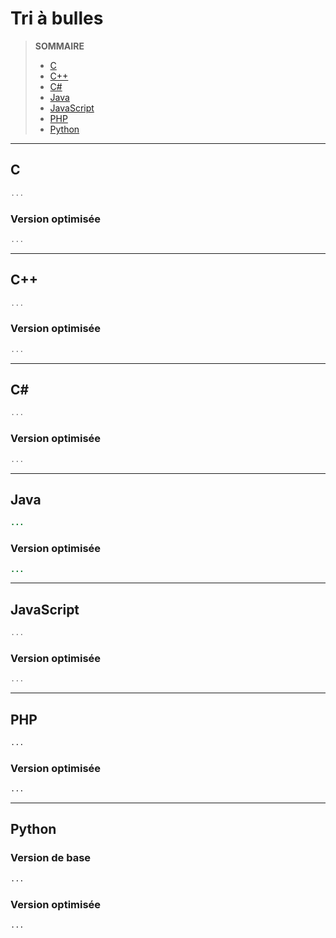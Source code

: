 # Tri à bulles

> **SOMMAIRE**
> + [C](#c)
> + [C++](#c-1)
> + [C#](#c-2)
> + [Java](#java)
> + [JavaScript](#javascript)
> + [PHP](#php)
> + [Python](#python)

---

## C

```c
...
```

### Version optimisée

```c
...
```

---

## C++

```cpp
...
```

### Version optimisée

```cpp
...
```

---

## C#

```csharp
...
```

### Version optimisée

```csharp
...
```

---

## Java

```java
...
```

### Version optimisée

```java
...
```

---

## JavaScript

```javascript
...
```

### Version optimisée

```javascript
...
```

---

## PHP

```php
...
```

### Version optimisée

```php
...
```

---

## Python

### Version de base

```python
...
```

### Version optimisée

```python
...
```
